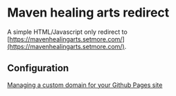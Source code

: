 # Maven healing arts redirect
A simple HTML/Javascript only redirect to [https://mavenhealingarts.setmore.com/](https://mavenhealingarts.setmore.com/).

## Configuration
[Managing a custom domain for your Github Pages site](https://docs.github.com/en/pages/configuring-a-custom-domain-for-your-github-pages-site/managing-a-custom-domain-for-your-github-pages-site)
